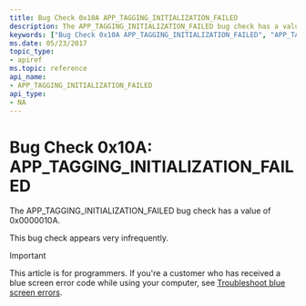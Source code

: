```yaml
---
title: Bug Check 0x10A APP_TAGGING_INITIALIZATION_FAILED
description: The APP_TAGGING_INITIALIZATION_FAILED bug check has a value of 0x0000010A.This bug check appears very infrequently.
keywords: ["Bug Check 0x10A APP_TAGGING_INITIALIZATION_FAILED", "APP_TAGGING_INITIALIZATION_FAILED"]
ms.date: 05/23/2017
topic_type:
- apiref
ms.topic: reference
api_name:
- APP_TAGGING_INITIALIZATION_FAILED
api_type:
- NA
---
```


# Bug Check 0x10A: APP\_TAGGING\_INITIALIZATION\_FAILED


The APP\_TAGGING\_INITIALIZATION\_FAILED bug check has a value of 0x0000010A.

This bug check appears very infrequently.

> [!IMPORTANT]
> This article is for programmers. If you're a customer who has received a blue screen error code while using your computer, see [Troubleshoot blue screen errors](https://www.windows.com/stopcode).


 

 




